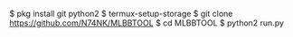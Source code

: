 $ pkg install git python2
$ termux-setup-storage
$ git clone https://github.com/N74NK/MLBBTOOL
$ cd MLBBTOOL
$ python2 run.py
